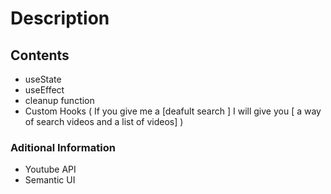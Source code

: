# Description

## Contents
- useState
- useEffect
- cleanup function
- Custom Hooks ( If you give me a  [deafult search ] I will give you [ a way of search videos and a list of videos] )


### Aditional Information
- Youtube API 
- Semantic UI






